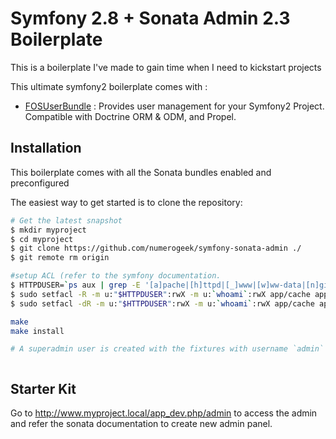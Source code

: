 Symfony 2.8 + Sonata Admin 2.3 Boilerplate
================

This is a boilerplate I've made to gain time when I need to kickstart projects

This ultimate symfony2 boilerplate comes with :

* [FOSUserBundle](https://github.com/FriendsOfSymfony/FOSUserBundle) : Provides user management for your Symfony2 Project. Compatible with Doctrine ORM & ODM, and Propel.

<!-- -->

## Installation

This boilerplate comes with all the Sonata bundles enabled and preconfigured

The easiest way to get started is to clone the repository:

```bash
# Get the latest snapshot
$ mkdir myproject
$ cd myproject
$ git clone https://github.com/numerogeek/symfony-sonata-admin ./
$ git remote rm origin

#setup ACL (refer to the symfony documentation.
$ HTTPDUSER=`ps aux | grep -E '[a]pache|[h]ttpd|[_]www|[w]ww-data|[n]ginx' | grep -v root | head -1 | cut -d\  -f1`
$ sudo setfacl -R -m u:"$HTTPDUSER":rwX -m u:`whoami`:rwX app/cache app/logs
$ sudo setfacl -dR -m u:"$HTTPDUSER":rwX -m u:`whoami`:rwX app/cache app/logs

make
make install

# A superadmin user is created with the fixtures with username `admin` and password `admin`



```

## Starter Kit

Go to http://www.myproject.local/app_dev.php/admin to access the admin and refer the sonata documentation to create new admin panel.
